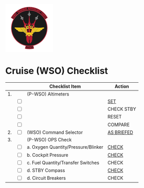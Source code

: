 ![JTAF Logo](../../../JTAF/img/Logo.png)

# **Cruise (WSO) Checklist**

| | | Checklist Item | Action |
|-|-| ---------------| -------|
|1.|                           | (P-WSO) Altimeters |  |
|  |  <input type="checkbox">  |                    | [SET](../../../cockpit/wso/upfront_indicators.md#altimeter) |
|  |  <input type="checkbox">  |                    | CHECK STBY |
|  |  <input type="checkbox">  |                    | RESET |
|  |  <input type="checkbox">  |                    | COMPARE |
|2.|  <input type="checkbox">  | (WSO) Command Selector | [AS BRIEFED](../../../cockpit/wso/upfront_indicators.md#command-ejection-select-handle) |
|3.|                           | (P-WSO) OPS Check |  |
|  |  <input type="checkbox">  | a. Oxygen Quantity/Pressure/Blinker | [CHECK](../../../cockpit/wso/left_sub_panel.md#wso-oxygen-regulator-panel) |
|  |  <input type="checkbox">  | b. Cockpit Pressure | [CHECK](../../../cockpit/wso/left_console/aft_section.md#cockpit-altitude-gauge) |
|  |  <input type="checkbox">  | c. Fuel Quantity/Transfer Switches | CHECK |
|  |  <input type="checkbox">  | d. STBY Compass | [CHECK](../../../cockpit/wso/upfront_indicators.md#standby-magnetic-compass) |
|  |  <input type="checkbox">  | d. Circuit Breakers | CHECK |